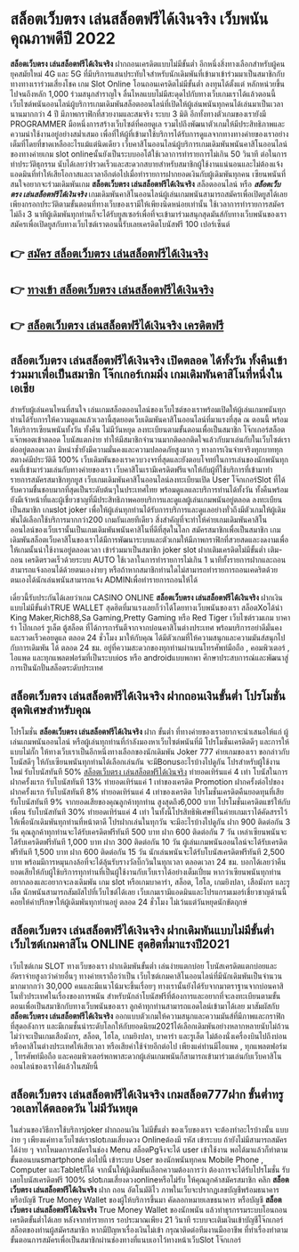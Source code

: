 # สล็อตเว็บตรง เล่นสล็อตฟรีได้เงินจริง  เว็บพนันคุณภาพดีปี 2022

**สล็อตเว็บตรง เล่นสล็อตฟรีได้เงินจริง** ฝากถอนเครดิตแบบไม่มีขั้นต่ำ  อีกหนึ่งสิ่งทางเลือกสำหรับผู้คนยุคสมัยใหม่ 4G และ 5G ที่มีบริการแสนประทับใจสำหรับนักเดิมพันที่เข้ามาเข้าร่วมมาเป็นสมาชิกกับทางทางเราร่วมเสี่ยงโชค เกม Slot Online โอนถอนเครดิตไม่มีขั้นต่ำ ลงทุนได้ตั้งแต่ หลักหน่วยขึ้นไปจนถึงหลัก 1,000 ร่วมสนุกสำราญใจ ลื่นไหลแบบไม่มีสะดุดไปกับทางเว็บเกมเราได้แล้วตอนนี้เว็บไซต์พนันออนไลน์ผู้บริการเกมเดิมพันสล็อตออนไลน์ที่เปิดให้ผู้เล่นพนันทุกคนได้เล่นมาเป็นเวลานานมากกว่า 4 ปี มีภาพกราฟิกที่สวยงามและสมจริง ระบบ 3 มิติ
อีกทั้งทางตัวเกมของเรายังมี  PROGRAMMER มือหนึ่งการสร้างเว็บไซต์ที่คอยดูเล  รวมไปถึงพัฒนาตัวเกมให้มีประสิทธิภาพและความน่าใช้งานอยู่อย่างสม่ำเสมอ เพื่อที่ให้ผู้ที่เข้ามาใช้บริการได้รับการดูแลจากทางทางค่ายของเราอย่างเต็มที่โดยที่ขาดเหลืออะไรแม้แต่นิดเดียว เว็บคาสิโนออนไลน์ผู้บริการเกมเดิมพันพนันคาสิโนออนไลน์ของทางค่ายเกม slot onlineนั้นยังเป็นระบบออโต้ใช้เวลาการทำรายการไม่เกิน 50 วินาที ต่อในการทำประวัติธุกรรม นับได้เลยว่าIรวดเร็วและสะดวกสบายสำหรับสมาชิกผู้ใช้งานแน่นอนและไม่ต้องแจ้งแอดมินที่ทำให้เสียโอกาสและเวลาอีกต่อไปเมื่อทำรายการฝากยอดเงินกับผู้เดิมพันทุกคน
เซียนพนันที่สนใจอยากจะร่วมเดิมพันเกม **สล็อตเว็บตรง เล่นสล็อตฟรีได้เงินจริง** สล็อตออนไลน์ หรือ ***สล็อตเว็บตรง เล่นสล็อตฟรีได้เงินจริง*** เกมเดิมพันคาสิโนออนไลน์ผู้เล่นเกมพนันสามารถสมัครเพื่อเปิดยูสได้เลยเพียงกรอกประวัติตามขั้นตอนที่ทางเว็บของเรามีให้เพียงนิดหน่อยเท่านั้น ใช้เวลาการทำรายการสมัครไม่ถึง 3 นาทีผู้เดิมพันทุกท่านก็จะได้รับยูสเซอร์เพื่อที่จะเข้ามาร่วมสนุกสุดมันส์กับทางเว็บพนันของเราสมัครเพื่อเปิดยูสกับทางเว็บไซต์เราตอนนี้รับเลยเครดิตโบนัสฟรี 100 เปอร์เซ็นต์ 

## 👉 [สมัคร สล็อตเว็บตรง เล่นสล็อตฟรีได้เงินจริง](https://archa888.com/)
## 👉 [ทางเข้า สล็อตเว็บตรง เล่นสล็อตฟรีได้เงินจริง](https://archa888.com/)
## 👉 [สล็อตเว็บตรง เล่นสล็อตฟรีได้เงินจริง เครดิตฟรี](https://archa888.com/)

## สล็อตเว็บตรง เล่นสล็อตฟรีได้เงินจริง เปิดตลอด ได้ทั้งวัน ทั้งคืนเข้าร่วมมาเพื่อเป็นสมาชิก โจ๊กเกอร์เกมมิ่ง เกมเดิมพันคาสิโนที่หนึ่งในเอเชีย

สำหรับผู้เล่นคนไหนที่สนใจ เล่นเกมสล็อตออนไลน์ของเว็บไซต์ของเราพร้อมเปิดให้ผู้เล่นเกมพนันทุกท่านได้รับการให้ความดูแลแล้วเวลานี้สุดยอดเว็บเดิมพันคาสิโนออนไลน์ที่มาแรงที่สุด ณ ตอนนี้ พร้อมให้บริการเซียนพนันทั้งวัน ทั้งคืน ไม่มีวันหยุด ลงทะเบียนตามขั้นตอนเพื่อเป็นสมาชิก โจ๊กเกอร์สล็อต แจ๊กพอตเข้าตลอด โบนัสแตกง่าย ทำให้มีสมาชิกจำนวนมากติดอกติดใจแล้วกับมาเล่นกับในเว็บไซต์เราต่ออยู่ตลอดเวลา มิหนำซ้ำยังมีความมั่นคงและความปลอดภัยสูงมาก ๆ ทางการเงินจ่ายจริงทุกบาททุกสตางค์มีประวัติดี 100% เว็บเดิมพันของเราควบวงจรที่สุดและยังตอบโจทย์ในการเล่นของนักพนันทุกคนที่เข้ามาร่วมเล่นกับทางค่ายของเรา
เว็บคาสิโนเรามีเครดิตฟรีแจกให้กับผู้ที่ใช้บริการที่เข้ามาทำรายการสมัครสมาชิกทุกยูส เว็บเกมเดิมพันคาสิโนออนไลน์ลงทะเบียนเปิด User โจ๊กเกอร์Slot ที่ได้รับความชื่นชอบมากที่สุดเป็นระดับต้นๆในประเทศไทย พร้อมดูแลและบริการท่านได้ทั้งวัน ทั้งคืนพร้อมยังมีเจ้าหน้าที่และผู้เชี่ยวชาญที่มีประสิทธิภาพคอยบริการและดูแลผู้เล่นเกมพนันอยู่ตลอด ลงทะเบียนเป็นสมาชิก เกมslot joker เพื่อให้ผู้เล่นทุกท่านได้รับการบริการและดูแลอย่างทั่วถึงมีตัวเกมให้ผู้เดิมพันได้เลือกใช้บริการมากกว่า200 เกมกันเลยทีเดียว
สิ่งสำคัญที่จะทำให้ค่ายเกมเดิมพันคาสิโนออนไลน์ของเว็บเรานั้นเป็นเกมเดิมพันพนันคาสิโนที่ดีที่สุดในโลก สมัครสมาชิกเพื่อเป็นสมาชิก  เกมเดิมพันสล็อตเว็บคาสิโนของเราได้มีการพัฒนาระบบและตัวเกมให้มีภาพกราฟิกที่สวยสดและงดงามเพื่อให้เกมนั้นน่าใช้งานอยู่ตลอดเวลา เข้าร่วมมาเป็นสมาชิก joker slot ฝากเติมเครดิตไม่มีขั้นต่ำ เติม-ถอน เครดิตรวดเร็วด้วยระบบ AUTO ใช้เวลาในการทำรายการไม่เกิน 1 นาทีทั้งรายการฝากและถอนสามารถแจ้งถอนได้ด้วยตนเองง่ายๆ หรือถ้าหากสมาชิกท่านใดไม่สามารถทำรายการถอนเคดริตด้วยตนเองได้นักเล่นพนันสามารถแจ้ง ADMINเพื่อทำรายการถอนให้ได้

เดี๋ยวนี้รับประกันได้เลยว่าเกม CASINO ONLINE **สล็อตเว็บตรง เล่นสล็อตฟรีได้เงินจริง** ฝากเงินแบบไม่มีขั้นต่ำTRUE WALLET สุดฮิตที่มาแรงเลยก็ว่าได้โดยทางเว็บพนันของเรา สล็อตXoได้นำ  King Maker,Rich88,Sa Gaming,Pretty Gaming หรือ Red Tiger เว็บไซต์รวมเกม บาคาร่า โป๊กเกอร์ รูเล็ต ตู้สล็อต ที่ได้การการันตีจากจากบ่อนคาสิโนต่างประเทศ พร้อมบริการอย่าดีมั่นคงและรวดเร็วคอยดูแล ตลอด 24 ชั่วโมง มาให้กับคุณ ได้มีตัวเกมที่ให้ความสนุกและความมันส์สนุกไปกับการเดิมพัน ได้ ตลอด 24 ชม. อยู่ที่ความสะดวกของทุกท่านผ่านบนโทรศัพท์มือถือ , คอมพิวเตอร์ , ไอแพด และทุกแพลตฟอร์มที่เป็นระบบios หรือ androidแบบพกพา ศึกษาประสบการณ์และพัฒนาสู่การเป็นนักปั่นสล็อตระดับประเทศ

## สล็อตเว็บตรง เล่นสล็อตฟรีได้เงินจริง ฝากถอนเงินขั้นต่ำ โปรโมชั่นสุดพิเศษสำหรับคุณ

โปรโมชั่น **สล็อตเว็บตรง เล่นสล็อตฟรีได้เงินจริง** ฝาก ขั้นต่ำ ที่ทางค่ายของเราอยากจะนำเสนอให้แก่  ผู้เล่นเกมพนันออนไลน์ หรือผู้เล่นทุกท่านที่กำลังมองหาเว็บไซต์พนันที่มี โปรโมชั่นเครดิตดีๆ และการให้แบบไม่กั๊ก ให้ทางเว็บเราเป็นอีกหนึ่งทางเลือกของนักเดิมพัน Joker 777 ค่ายเกมของเรา ขอกล่าวกับโบนัสดีๆ ให้กับเซียนพนันทุกท่านได้เลือกเล่นกัน จะมีBonusอะไรบ้างไปดูกัน
โปรสำหรับผู้ใช้งานใหม่ รับโบนัสทันที 50% [สล็อตเว็บตรง เล่นสล็อตฟรีได้เงินจริง](https://archa888.com/) ทำยอดเทิร์นแค่ 4 เท่า
โบนัสในการฝากครั้งแรก รับโบนัสทันที 13% ทำยอดเทิร์นแค่ 1 เท่าของเครดิต
 Promotion ฝากครั้งต่อไปของฝากครั้งแรก รับโบนัสทันที 8% ทำยอดเทิร์นแค่ 4 เท่าของเครดิต
โปรโมชั่นเครดิตคืนยอดทุนที่เสีย รับโบนัสทันที 9% จากยอดเสียของคุณลูกค้าทุกท่าน สูงสุดถึง6,000 บาท
โปรโมชั่นเครดิตแชร์ให้กับเพื่อน รับโบนัสทันที 30% ทำยอดเทิร์นแค่ 4 เท่า
ในทั้งนี้โปรสิทธิพิเศษที่ในค่ายเกมเราได้คัดสรรไว้ให้เพื่อนักเดิมพันทุกท่านที่หน้าตาดี โปรฝากเล่นในทุกวัน จะมีอะไรบ้างไปดูกัน
ฝาก 900 ติดต่อกัน 3 วัน คุณลูกค้าทุกท่านจะได้รับเครดิตฟรีทันที 500 บาท
ฝาก 600 ติดต่อกัน 7 วัน เหล่าเซียนพนันจะได้รับเครดิตฟรีทันที 1,000 บาท
ฝาก 300 ติดต่อกัน 10 วัน ผู้เล่นเกมพนันออนไลน์จะได้รับเครดิตฟรีทันที 1,500 บาท
ฝาก 600 ติดต่อกัน 15 วัน นักเล่นพนันจะได้รับโบนัสเครดิตฟรีทันที 2,500 บาท
พร้อมมีการหมุนกงล้อที่จะได้ลุ้นรับรางวัลบิ๊กวินในทุกเวลา ตลอดเวลา 24 ชม. บอกได้เลยว่าคืนยอดเสียให้กับผู้ใช้บริการทุกท่านที่เป็นผู้ใช้งานกับเว็บเราได้อย่างเต็มเปี่ยม หากว่าเซียนพนันทุกท่านอยากลองและอยากจะลงเดิมพัน เกม slot  หรือเกมบาคาร่า, สล็อต, ไฮโล, เกมยิงปลา, เสือมังกร และรูเล็ต นักพนันสามารถสัมผัสไปที่เว็บไซต์ได้เลย เว็บเกมเรามีแอดมินและโปรแกรมเมอร์เชี่ยวชาญด้านนี้คอยให้คำปรึกษาให้ผู้เดิมพันทุกท่านอยู่ ตลอด 24 ชั่วโมง ไม่เว้นแต่วันหยุดนักขัตฤกษ์

## สล็อตเว็บตรง เล่นสล็อตฟรีได้เงินจริง ฝากเดิมพันแบบไม่มีขั้นต่ำ  เว็บไซต์เกมคาสิโน ONLINE สุดฮิตที่มาแรงปี2021

เว็บไซต์เกม SLOT ทางเว็บของเรา ฝากเดิมพันขั้นต่ำ เล่นง่ายแตกบ่อย โบนัสเครดิตแตกบ่อยและอัตราจ่ายสูงกว่าค่ายอื่นๆ ทางค่ายเราถือว่าเป็น เว็บไซต์เกมคาสิโนออนไลน์ที่มีนักเดิมพันเป็นจำนวนมากมากกว่า 30,000 คนและมีแนวโน้มจะขึ้นเรื่อยๆ ทางเรานั้นยังได้รับจากมาตราฐานจากบ่อนคาสิโนทั่วประเทศในเรื่องของการพนัน สำหรับนักล่าโบนัสฟรีที่ต้องการและอยากที่จะลงทะเบียนตามขั้นตอนเพื่อเป็นสมาชิกกับทางเว็บพนันของเรา ลูกค้าทุกท่านสามารถแอดไลน์เข้ามาได้เลย
	มาสัมผัสกับ **สล็อตเว็บตรง เล่นสล็อตฟรีได้เงินจริง** ออกแบบตัวเกมให้ความสนุกและความมันส์ที่มีภาพและกราฟิกที่สุดอลังการ และมีเกมชั้นนำระดับโลกให้กับยอดนิยม2021ได้เลือกเดิมพันอย่างหลากหลายนับไม่ถ้วน  ไม่ว่าจะเป็นเกมเสือมังกร, สล็อต, ไฮโล, เกมยิงปลา, บาคาร่า และรูเล็ต ไม่ต้องนั่งเครื่องบินไปถึงบ่อนหรือคาสิโนต่างประเทศให้เสียเวลา หรือเสียค่าใช้จ่ายอีกต่อไป เพียงแค่ท่านมีไอแพด , ทุกแพลตฟอร์ม , โทรศัพท์มือถือ และคอมพิวเตอร์พกพาสะดวกผู้เล่นเกมพนันก็สามารถเข้ามาร่วมเล่นกับเว็บคาสิโนออนไลน์ของเราได้แล้วในสมัยนี้

## สล็อตเว็บตรง เล่นสล็อตฟรีได้เงินจริง เกมสล็อต777ฝาก ขั้นต่ำทรูวอเลทได้ตลอดวัน ไม่มีวันหยุด

ในส่วนของวิธีการใช้บริการjoker ฝากถอนเงิน ไม่มีขั้นต่ำ ของเว็บของเรา จะต้องทำอะไรบ้างนั้น แบบง่าย ๆ เพียงแค่ทางเว็บไซต์เราslotเกมเสี่ยงดวง Onlineต้องมี รหัส เข้าระบบ ถ้ายังไม่มีสามารถสมัครได้ง่าย ๆ จากโหมดการสมัครในช่อง Menu สล็อตPgจึงจะได้ user เข้าใช้งาน พอได้มาแล้วก็ทำตามขั้นตอนบนsmartphone ต่อไปนี้
เข้าระบบ User  ของนักพนันทุกคน Mobile Phone , Computer และTabletก็ได้
จากนั้นให้ผู้เดิมพันเลือกความต้องการว่า ต้องการจะได้รับโปรโมชั่น รับเลยโบนัสเครดิตฟรี 100% slotเกมเสี่ยงดวงonlineหรือไม่รับ
ให้คุณลูกค้าสมัครสมาชิก คลิก **สล็อตเว็บตรง เล่นสล็อตฟรีได้เงินจริง** ฝาก ถอน  อัตโนมัติไว ภาพในเว็บจะปรากฏเลขบัญชีพร้อมธนาคาร หรือบัญชี True Money Wallet ของผู้ให้บริการขึ้นมา
คัดลอกหมายเลขธนาคาร หรือบัญชี **สล็อตเว็บตรง เล่นสล็อตฟรีได้เงินจริง** True Money Wallet ของนักพนัน แล้วทำธุรกรรมระบบโอนถอนเครดิตขั้นต่ำได้เลย
หลังจากทำรายการ รอประมาณเพียง 21 วินาที ระบบจะเติมเงินเข้าบัญชีโจ๊กเกอร์สล็อตของท่านผู้สมัครสมาชิก
หากมีปัญหาเรื่องเงินไม่เข้า กรุณาติดต่อทีมงานมืออาชีพ ที่ทำเรื่องทำตามขั้นตอนการสมัครเพื่อเป็นสมาชิกผ่านช่องทางที่แนบเอาไว้ทางหน้าเว็บSlot โจ๊กเกอร์


